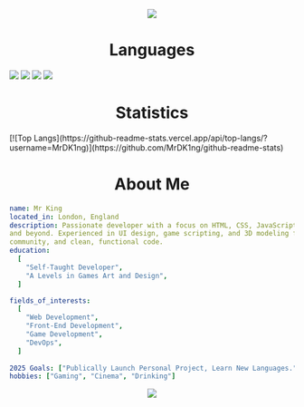 <p align="center">
  <img src="https://capsule-render.vercel.app/api?type=waving&color=gradient&text=Hello!&height=100&section=header"/>
</p>
<h1 align="center"> Languages </h1>
<span> 
  <img src="https://img.shields.io/badge/HTML5-E34F26?style=for-the-badge&logo=html5&logoColor=white">
  <img src="https://img.shields.io/badge/CSS3-1572B6?style=for-the-badge&logo=css3&logoColor=white">
  <img src="https://img.shields.io/badge/JavaScript-F7DF1E?style=for-the-badge&logo=javascript&logoColor=black">
  <img src="https://img.shields.io/badge/Lua-000080?style=for-the-badge&logo=lua&logoColor=white">
</span>
<h1 align="center"> Statistics </h1>
[![Top Langs](https://github-readme-stats.vercel.app/api/top-langs/?username=MrDK1ng)](https://github.com/MrDK1ng/github-readme-stats)
<h1 align="center"> About Me </h1>

```yaml
name: Mr King
located_in: London, England
description: Passionate developer with a focus on HTML, CSS, JavaScript, and Lua, building immersive experiences for FiveM
and beyond. Experienced in UI design, game scripting, and 3D modeling for game environments. Driven by creativity,
community, and clean, functional code.
education:
  [
    "Self-Taught Developer",
    "A Levels in Games Art and Design",
  ]

fields_of_interests:
  [
    "Web Development",
    "Front-End Development",
    "Game Development",
    "DevOps",
  ]
  
2025 Goals: ["Publically Launch Personal Project, Learn New Languages."]
hobbies: ["Gaming", "Cinema", "Drinking"]
```

<p align="center">
  <img src="https://capsule-render.vercel.app/api?type=waving&color=gradient&height=100&section=footer"/>
</p>
